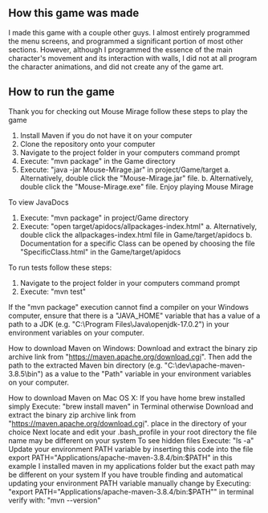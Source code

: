 ## How this game was made

I made this game with a couple other guys. I almost entirely programmed the menu screens, and programmed a significant portion of most other sections. However, although I programmed the essence of the main character's movement and its interaction with walls, I did not at all program the character animations, and did not create any of the game art. 

## How to run the game

Thank you for checking out Mouse Mirage follow these steps to play the game
1. Install Maven if you do not have it on your computer
2. Clone the repository onto your computer
3. Navigate to the project folder in your computers command prompt
4. Execute: "mvn package" in the Game directory
5. Execute: "java -jar Mouse-Mirage.jar" in project/Game/target 
	a. Alternatively, double click the "Mouse-Mirage.jar" file.
	b. Alternatively, double click the "Mouse-Mirage.exe" file.
Enjoy playing Mouse Mirage

To view JavaDocs
1. Execute: "mvn package" in project/Game directory
2. Execute: "open target/apidocs/allpackages-index.html"
	a. Alternatively, double click the allpackages-index.html file in Game/target/apidocs
	b. Documentation for a specific Class can be opened by choosing the file "SpecificClass.html" in the Game/target/apidocs

To run tests follow these steps:
1. Navigate to the project folder in your computers command prompt
2. Execute: "mvn test"

If the "mvn package" execution cannot find a compiler on your Windows 
computer, ensure that there is a "JAVA_HOME" variable that has a value 
of a path to a JDK (e.g. "C:\Program Files\Java\openjdk-17.0.2") 
in your environment variables on your computer.

How to download Maven on Windows:
Download and extract the binary zip archive link from 
"https://maven.apache.org/download.cgi". Then add the path to the extracted 
Maven bin directory (e.g. "C:\dev\apache-maven-3.8.5\bin") as a value to 
the "Path" variable in your environment variables on your computer.

How to download Maven on Mac OS X:
If you have home brew installed simply Execute: "brew install maven" in Terminal
otherwise Download and extract the binary zip archive link from 
"https://maven.apache.org/download.cgi". place in the directory of your choice
Next locate and edit your .bash_profile in your root directory the file name may be different on your system
To see hidden files Execute: "ls -a"
Update your environment PATH variable by inserting this code into the file
export PATH="Applications/apache-maven-3.8.4/bin:$PATH"
in this example I installed maven in my applications folder but the exact path may be different on your system
If you have trouble finding and automatical updating your environment PATH variable
manually change by Executing: "export PATH="Applications/apache-maven-3.8.4/bin:$PATH"" in terminal
verify with: "mvn --version"
